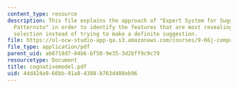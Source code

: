 ```yaml
---
content_type: resource
description: This file explains the approach of "Expert System for Suggesting Design
  Patternsto" in order to identify the features that are most revealing about pattern
  selection instead of trying to make a definite suggestion.
file: https://ol-ocw-studio-app-qa.s3.amazonaws.com/courses/9-66j-computational-cognitive-science-fall-2004/44d424a966bb91a84388b763d408eb96_cognativemodel.pdf
file_type: application/pdf
parent_uid: ab6718d7-84b6-bf50-9e35-3d2bff9c9c79
resourcetype: Document
title: cognativemodel.pdf
uid: 44d424a9-66bb-91a8-4388-b763d408eb96
---
```

